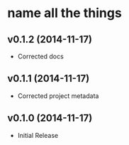 # name all the things

## v0.1.2 (2014-11-17)

 * Corrected docs

## v0.1.1 (2014-11-17)

 * Corrected project metadata

## v0.1.0 (2014-11-17)

 * Initial Release
